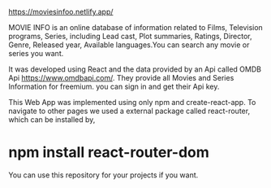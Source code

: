 https://moviesinfoo.netlify.app/


 MOVIE INFO is an online database of information related to Films, Television programs, Series, including Lead cast, Plot summaries, Ratings, Director, Genre, Released year, Available languages.You can search any movie or series you want.

It was developed using React and the data provided by an Api called  OMDB Api https://www.omdbapi.com/. They provide all Movies and Series Information for freemium. you can sign in and get their Api key.

This Web App was implemented using only npm and create-react-app. To navigate to other pages we used a external package called react-router, which can be installed by,
# npm install react-router-dom



You can use this repository for your projects if you want.



